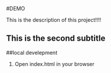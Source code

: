 #DEMO

This is the description of this project!!!!

## This is the second subtitle

##local develepment

1. Open index.html in your browser

